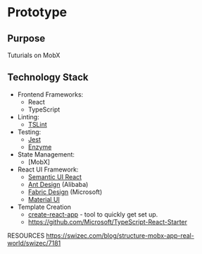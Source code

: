 # Prototype

## Purpose
Tuturials on MobX

## Technology Stack
* Frontend Frameworks: 
    * React
    * TypeScript
* Linting: 
    * [TSLint](https://github.com/palantir/tslint)
* Testing: 
    * [Jest](https://facebook.github.io/jest/)
    * [Enzyme](http://airbnb.io/enzyme/)
* State Management: 
    * [MobX]
* React UI Framework:
    * [Semantic UI React](https://react.semantic-ui.com/)
    * [Ant Design](https://ant.design/) (Alibaba)
    * [Fabric Design](https://developer.microsoft.com/en-us/fabric) (Microsoft)
    * [Material UI](https://material-ui.com/)
* Template Creation
    * [create-react-app](https://github.com/facebookincubator/create-react-app) - tool to quickly get set up.
    * https://github.com/Microsoft/TypeScript-React-Starter


RESOURCES
https://swizec.com/blog/structure-mobx-app-real-world/swizec/7181

